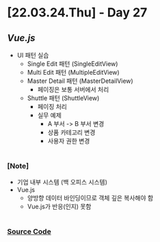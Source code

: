 # [22.03.24.Thu] - Day 27

## _Vue.js_

- UI 패턴 실습
  - Single Edit 패턴 (SingleEditView)
  - Multi Edit 패턴 (MultipleEditView)
  - Master Detail 패턴 (MasterDetailView)
    - 페이징은 보통 서버에서 처리
  - Shuttle 패턴 (ShuttleView)
    - 페이징 처리
    - 실무 예제
      - A 부서 -> B 부서 변경
      - 상품 카테고리 변경
      - 사용자 권한 변경

#

### [Note]

- 기업 내부 시스템 (백 오피스 시스템)
- Vue.js
  - 양방향 데이터 바인딩이므로 객체 깊은 복사해야 함
  - Vue.js가 반응(인지) 못함

#

### [Source Code](https://github.com/ding-co/developer-dignity/tree/main/boot-camp/practice/March/day18)
